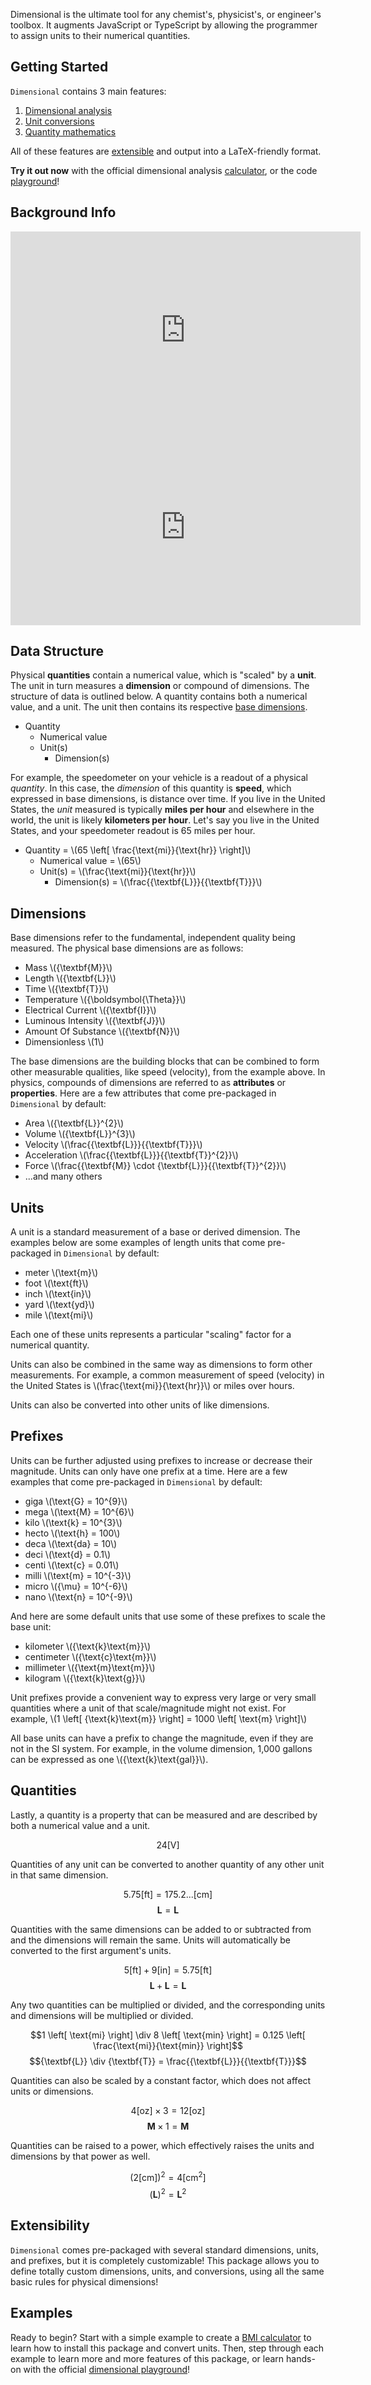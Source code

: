 Dimensional is the ultimate tool for any chemist's, physicist's, or engineer's toolbox. It augments JavaScript or TypeScript by allowing the programmer to assign units to their numerical quantities.

## Getting Started

`Dimensional` contains 3 main features:

1. [Dimensional analysis](#dimensions)
1. [Unit conversions](#units)
1. [Quantity mathematics](#quantities)

All of these features are [extensible](#extensibility) and output into a LaTeX-friendly format.

**Try it out now** with the official dimensional analysis [calculator](https://tools.nicfv.com/dimensional/), or the code [playground](https://tools.nicfv.com/dimensional-playground/)!

## Background Info

<iframe width="560" height="315" src="https://www.youtube.com/embed/Zbep_sU-Y9A?si=lo6jqNu8Goq4ECdw" title="YouTube video player" frameborder="0" allow="accelerometer; autoplay; clipboard-write; encrypted-media; gyroscope; picture-in-picture; web-share" referrerpolicy="strict-origin-when-cross-origin" allowfullscreen></iframe>

<iframe width="560" height="315" src="https://www.youtube.com/embed/FlYoDHrSC2g?si=BId2Ag0ZLhFtZhmT" title="YouTube video player" frameborder="0" allow="accelerometer; autoplay; clipboard-write; encrypted-media; gyroscope; picture-in-picture; web-share" referrerpolicy="strict-origin-when-cross-origin" allowfullscreen></iframe>

## Data Structure

Physical **quantities** contain a numerical value, which is "scaled" by a **unit**. The unit in turn measures a **dimension** or compound of dimensions. The structure of data is outlined below. A quantity contains both a numerical value, and a unit. The unit then contains its respective [base dimensions](#base-dimensions).

- Quantity
    - Numerical value
    - Unit(s)
        - Dimension(s)

For example, the speedometer on your vehicle is a readout of a physical *quantity*. In this case, the *dimension* of this quantity is **speed**, which expressed in base dimensions, is distance over time. If you live in the United States, the *unit* measured is typically **miles per hour** and elsewhere in the world, the unit is likely **kilometers per hour**. Let's say you live in the United States, and your speedometer readout is 65 miles per hour.

- Quantity = \\\(65 \left[ \frac{\text{mi}}{\text{hr}} \right]\\\)
    - Numerical value = \\\(65\\\)
    - Unit(s) = \\\(\frac{\text{mi}}{\text{hr}}\\\)
        - Dimension(s) = \\\(\frac{{\textbf{L}}}{{\textbf{T}}}\\\)

## Dimensions

Base dimensions refer to the fundamental, independent quality being measured. The physical base dimensions are as follows:

- Mass \\\({\textbf{M}}\\\)
- Length \\\({\textbf{L}}\\\)
- Time \\\({\textbf{T}}\\\)
- Temperature \\\({\boldsymbol{\Theta}}\\\)
- Electrical Current \\\({\textbf{I}}\\\)
- Luminous Intensity \\\({\textbf{J}}\\\)
- Amount Of Substance \\\({\textbf{N}}\\\)
- Dimensionless \\\(1\\\)

The base dimensions are the building blocks that can be combined to form other measurable qualities, like speed (velocity), from the example above. In physics, compounds of dimensions are referred to as **attributes** or **properties**. Here are a few attributes that come pre-packaged in `Dimensional` by default:

- Area \\\({\textbf{L}}^{2}\\\)
- Volume \\\({\textbf{L}}^{3}\\\)
- Velocity \\\(\frac{{\textbf{L}}}{{\textbf{T}}}\\\)
- Acceleration \\\(\frac{{\textbf{L}}}{{\textbf{T}}^{2}}\\\)
- Force \\\(\frac{{\textbf{M}} \cdot {\textbf{L}}}{{\textbf{T}}^{2}}\\\)
- ...and many others

## Units

A unit is a standard measurement of a base or derived dimension. The examples below are some examples of length units that come pre-packaged in `Dimensional` by default:

- meter \\\(\text{m}\\\)
- foot \\\(\text{ft}\\\)
- inch \\\(\text{in}\\\)
- yard \\\(\text{yd}\\\)
- mile \\\(\text{mi}\\\)

Each one of these units represents a particular "scaling" factor for a numerical quantity.

Units can also be combined in the same way as dimensions to form other measurements. For example, a common measurement of speed (velocity) in the United States is \\\(\frac{\text{mi}}{\text{hr}}\\\) or miles over hours.

Units can also be converted into other units of like dimensions.

## Prefixes

Units can be further adjusted using prefixes to increase or decrease their magnitude. Units can only have one prefix at a time. Here are a few examples that come pre-packaged in `Dimensional` by default:

- giga \\\(\text{G} = 10^{9}\\\)
- mega \\\(\text{M} = 10^{6}\\\)
- kilo \\\(\text{k} = 10^{3}\\\)
- hecto \\\(\text{h} = 100\\\)
- deca \\\(\text{da} = 10\\\)
- deci \\\(\text{d} = 0.1\\\)
- centi \\\(\text{c} = 0.01\\\)
- milli \\\(\text{m} = 10^{-3}\\\)
- micro \\\({\mu} = 10^{-6}\\\)
- nano \\\(\text{n} = 10^{-9}\\\)

And here are some default units that use some of these prefixes to scale the base unit:

- kilometer \\\({\text{k}\text{m}}\\\)
- centimeter \\\({\text{c}\text{m}}\\\)
- millimeter \\\({\text{m}\text{m}}\\\)
- kilogram \\\({\text{k}\text{g}}\\\)

Unit prefixes provide a convenient way to express very large or very small quantities where a unit of that scale/magnitude might not exist. For example, \\\(1 \left[ {\text{k}\text{m}} \right] = 1000 \left[ \text{m} \right]\\\)

All base units can have a prefix to change the magnitude, even if they are not in the SI system. For example, in the volume dimension, 1,000 gallons can be expressed as one \\\({\text{k}\text{gal}}\\\).

## Quantities

Lastly, a quantity is a property that can be measured and are described by both a numerical value and a unit.

$$24 \left[ \text{V} \right]$$

Quantities of any unit can be converted to another quantity of any other unit in that same dimension.

$$5.75 \left[ \text{ft} \right] = 175.2... \left[ {\text{c}\text{m}} \right]$$
$${\textbf{L}} = {\textbf{L}}$$

Quantities with the same dimensions can be added to or subtracted from and the dimensions will remain the same. Units will automatically be converted to the first argument's units.

$$5 \left[ \text{ft} \right] + 9 \left[ \text{in} \right] = 5.75 \left[ \text{ft} \right]$$
$${\textbf{L}} + {\textbf{L}} = {\textbf{L}}$$

Any two quantities can be multiplied or divided, and the corresponding units and dimensions will be multiplied or divided.

$$1 \left[ \text{mi} \right] \div 8 \left[ \text{min} \right] = 0.125 \left[ \frac{\text{mi}}{\text{min}} \right]$$
$${\textbf{L}} \div {\textbf{T}} = \frac{{\textbf{L}}}{{\textbf{T}}}$$

Quantities can also be scaled by a constant factor, which does not affect units or dimensions.

$$4 \left[ \text{oz} \right] \times 3 = 12 \left[ \text{oz} \right]$$
$${\textbf{M}} \times 1 = {\textbf{M}}$$

Quantities can be raised to a power, which effectively raises the units and dimensions by that power as well.

$$\left(2 \left[ {\text{c}\text{m}} \right]\right)^{2} = 4 \left[ {\text{c}\text{m}}^{2} \right]$$
$$({\textbf{L}})^{2} = {\textbf{L}}^{2}$$

## Extensibility

`Dimensional` comes pre-packaged with several standard dimensions, units, and prefixes, but it is completely customizable! This package allows you to define totally custom dimensions, units, and conversions, using all the same basic rules for physical dimensions!

## Examples

Ready to begin? Start with a simple example to create a [BMI calculator](./Examples/Unit%20Conversions.md) to learn how to install this package and convert units. Then, step through each example to learn more and more features of this package, or learn hands-on with the official [dimensional playground](https://tools.nicfv.com/dimensional-playground/)!

<script id="MathJax-script" async src="https://cdn.jsdelivr.net/npm/mathjax@4/tex-mml-chtml.js"></script>
